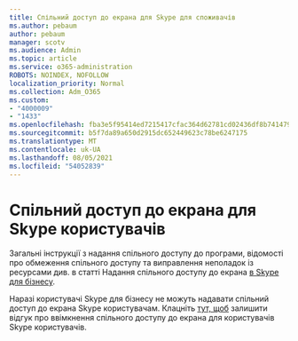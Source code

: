 ```yaml
---
title: Спільний доступ до екрана для Skype для споживачів
ms.author: pebaum
author: pebaum
manager: scotv
ms.audience: Admin
ms.topic: article
ms.service: o365-administration
ROBOTS: NOINDEX, NOFOLLOW
localization_priority: Normal
ms.collection: Adm_O365
ms.custom:
- "4000009"
- "1433"
ms.openlocfilehash: fba3e5f95414ed7215417cfac364d62781cd02436df8b741479d136a606df757
ms.sourcegitcommit: b5f7da89a650d2915dc652449623c78be6247175
ms.translationtype: MT
ms.contentlocale: uk-UA
ms.lasthandoff: 08/05/2021
ms.locfileid: "54052839"
---
```

# <a name="screen-sharing-with-skype-consumer-users"></a>Спільний доступ до екрана для Skype користувачів

Загальні інструкції з надання спільного доступу до програми, відомості про обмеження спільного доступу та виправлення неполадок із ресурсами див. в статті Надання спільного доступу до екрана [в Skype для бізнесу](https://support.microsoft.com/office/share-and-present-content-from-skype-meetings-app-skype-for-business-web-app-234b0c06-a88d-4707-904c-4fd6c571fc01).  

Наразі користувачі Skype для бізнесу не можуть надавати спільний доступ до екрана Skype користувачам. Клацніть [тут, щоб](https://www.skypefeedback.com/forums/299913-generally-available/suggestions/12335259-enable-screen-sharing-to-consumer-skype-users) залишити відгук про ввімкнення спільного доступу до екрана для користувачів Skype користувачів. 